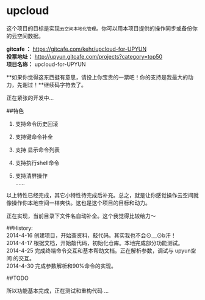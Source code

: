 # upcloud

这个项目的目标是实现`云空间本地化管理`。你可以用本项目提供的操作同步或备份你的云空间数据。

**gitcafe ：** https://gitcafe.com/kehr/upcloud-for-UPYUN   
**投票地址：** http://upyun.gitcafe.com/projects?category=top50      
**项目名称：** upcloud-for-UPYUN   
   
**如果你觉得这东西挺有意思，请投上你宝贵的一票吧！你的支持是我最大的动力，先谢过！**继续码字符去了。

正在紧张的开发中...

##特色  

1. 支持命令历史回滚

2. 支持<Tab>键命令补全  

3. 支持<Tab> <Tab> 显示命令列表

4. 支持执行shell命令  

5. 支持清屏操作  
......  

以上特性已经完成，其它小特性待完成后补充。总之，就是让你感觉操作云空间就像操作你本地空间一样爽快。这也是这个项目的目标和动力。

正在实现，当前目录下文件名自动补全。这个我觉得比较给力～

##History:  
2014-4-16 创建项目，开始查资料，敲代码。其实我也不会⊙﹏⊙b汗！  
2014-4-17 根据文档，开始敲代码，初始化仓库。本地完成部分功能测试。    
2014-4-25 完成终端命令交互和基本帮助文档。正在解析参数，调试与 upyun空间 的交互。  
2014-4-30 完成参数解析和90%命令的实现。  

##TODO   

所以功能基本完成，正在测试和重构代码 ...
